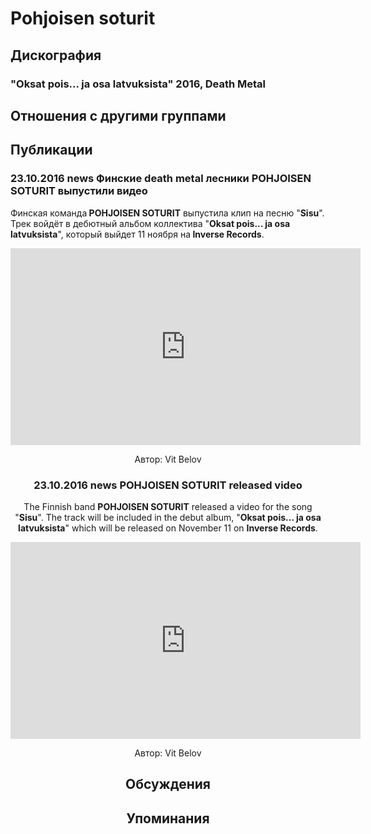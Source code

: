 # Pohjoisen soturit



## Дискография

### "Oksat pois... ja osa latvuksista" 2016, Death Metal




## Отношения с другими группами


## Публикации

### 23.10.2016 news Финские death metal лесники POHJOISEN SOTURIT выпустили видео

<p>Финская команда<strong> POHJOISEN SOTURIT</strong> выпустила клип на песню "<strong>Sisu</strong>". Трек войдёт в дебютный альбом коллектива "<strong>Oksat pois... ja osa latvuksista</strong>", который выйдет 11 ноября на<strong> Inverse Records</strong>.</p><p><center><iframe width="560" height="315" src="https://www.youtube.com/embed/FxM6WJnkE2Q" frameborder="0" allowfullscreen></iframe></p>
Автор: Vit Belov

### 23.10.2016 news POHJOISEN SOTURIT released video

<p>The Finnish band <strong>POHJOISEN SOTURIT</strong> released a video for the song "<strong>Sisu</strong>". The track will be included in the debut album, "<strong>Oksat pois... ja osa latvuksista</strong>" which will be released on November 11 on <strong>Inverse Records</strong>.</p><p><center><iframe width="560" height="315" src="https://www.youtube.com/embed/FxM6WJnkE2Q" frameborder="0" allowfullscreen></iframe></p>
Автор: Vit Belov


## Обсуждения


## Упоминания

